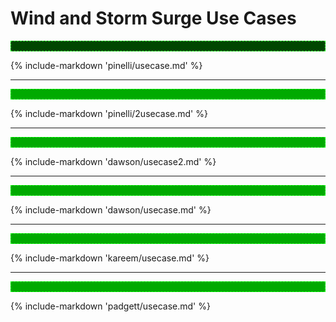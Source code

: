# Wind and Storm Surge Use Cases

<hr style="border: dashed rgb(0,255,0) 1.0px;background-color: rgb(0,070,0);height: 15.0px;"/>

<!-- ## Field Sensing Wind Events -->

{% include-markdown 'pinelli/usecase.md' %}

---
<hr style="border: dashed rgb(0,255,0) 1.0px;background-color: rgb(0,170,0);height: 15.0px;"/>

<!-- ##  Hurricane Data Integration Visualization -->

{% include-markdown 'pinelli/2usecase.md' %}

---
<hr style="border: dashed rgb(0,255,0) 1.0px;background-color: rgb(0,170,0);height: 15.0px;"/>

<!-- ##  ADCIRC Datasets -->

{% include-markdown 'dawson/usecase2.md' %}

---
<hr style="border: dashed rgb(0,255,0) 1.0px;background-color: rgb(0,170,0);height: 15.0px;"/>

<!-- ##  Large-Scale Storm Surge -->

{% include-markdown 'dawson/usecase.md' %}

---
<hr style="border: dashed rgb(0,255,0) 1.0px;background-color: rgb(0,170,0);height: 15.0px;"/>

<!-- ##  CFD Analysis of Winds on Structures -->

{% include-markdown 'kareem/usecase.md' %}

---
<hr style="border: dashed rgb(0,255,0) 1.0px;background-color: rgb(0,170,0);height: 15.0px;"/>

<!-- ##  Visualizing Surge for Regional Risks -->

{% include-markdown 'padgett/usecase.md' %}

